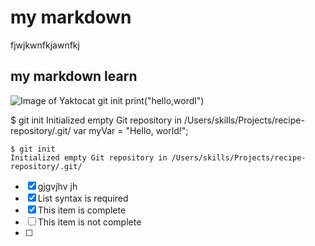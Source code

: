 # my markdown
fjwjkwnfkjawnfkj
## my markdown learn
![Image of Yaktocat](https://octodex.github.com/images/yaktocat.png)
git init
print("hello,wordl")

$ git init
Initialized empty Git repository in /Users/skills/Projects/recipe-repository/.git/
var myVar = "Hello, world!";

```
$ git init
Initialized empty Git repository in /Users/skills/Projects/recipe-repository/.git/
```
- [x] gjgvjhv jh
- [x] List syntax is required
- [x] This item is complete
- [ ] This item is not complete
- [ ] 
